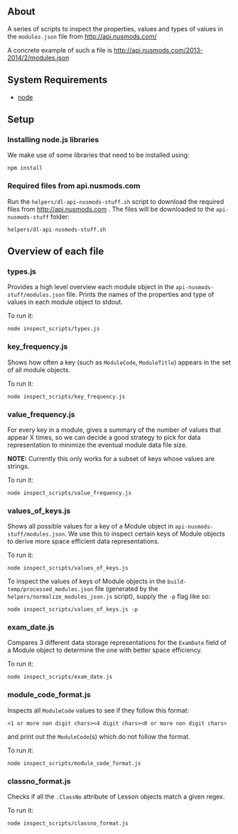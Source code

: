 About
-----

A series of scripts to inspect the properties, values and types of values in
the `modules.json` file from http://api.nusmods.com/

A concrete example of such a file is
http://api.nusmods.com/2013-2014/2/modules.json

## System Requirements

- [node](http://nodejs.org/)

## Setup

### Installing node.js libraries

We make use of some libraries that need to be installed using:

    npm install

### Required files from api.nusmods.com

Run the `helpers/dl-api-nusmods-stuff.sh` script to download the required files
from http://api.nusmods.com . The files will be downloaded to the
`api-nusmods-stuff` folder:

    helpers/dl-api-nusmods-stuff.sh

## Overview of each file

### types.js

Provides a high level overview each module object in the
`api-nusmods-stuff/modules.json` file.
Prints the names of the properties and type of values in each module object to
stdout.

To run it:

    node inspect_scripts/types.js

### key_frequency.js

Shows how often a key (such as `ModuleCode`, `ModuleTitle`) appears in the set
of all module objects.

To run it:

    node inspect_scripts/key_frequency.js

### value_frequency.js

For every key in a module, gives a summary of the number of values that appear
X times, so we can decide a good strategy to pick for data representation to
minimize the eventual module data file size.

**NOTE:** Currently this only works for a subset of keys whose values are
strings.

To run it:

    node inspect_scripts/value_frequency.js

### values_of_keys.js

Shows all possible values for a key of a Module object in
`api-nusmods-stuff/modules.json`. We use this to inspect certain keys of Module
objects to derive more space efficient data representations.

To run it:

    node inspect_scripts/values_of_keys.js

To inspect the values of keys of Module objects in the
`build-temp/processed_modules.json` file (generated by the
`helpers/normalize_modules_json.js` script), supply the `-p` flag like so:

    node inspect_scripts/values_of_keys.js -p

### exam_date.js

Compares 3 different data storage representations for the `ExamDate` field of a
Module object to determine the one with better space efficiency.

To run it:

    node inspect_scripts/exam_date.js

### module_code_format.js

Inspects all `ModuleCode` values to see if they follow this format:

    <1 or more non digit chars><4 digit chars><0 or more non digit chars>

and print out the `ModuleCode`(s) which do not follow the format.

To run it:

    node inspect_scripts/module_code_format.js

### classno_format.js

Checks if all the `.ClassNo` attribute of Lesson objects match a given regex.

To run it:

    node inspect_scripts/classno_format.js
